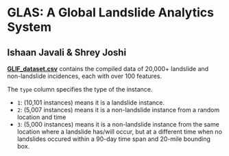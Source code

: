 # GLAS: A Global Landslide Analytics System
## Ishaan Javali & Shrey Joshi

[**GLIF_dataset.csv**](https://github.com/Landslide-Analytics-System/GLAS/blob/main/GLIF%20dataset.csv) contains the compiled data of 20,000+ landslide and non-landslide incidences, each with over 100 features.

The `type` column specifies the type of the instance. 
- `1`: (10,101 instances) means it is a landslide instance. 
- `2`: (5,007 instances) means it is a non-landslide instance from a random location and time
- `3`: (5,000 instances) means it is a non-landslide instance from the same location where a landslide has/will occur, but at a different time when no landslides occured within a 90-day time span and 20-mile bounding box.


